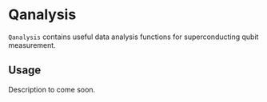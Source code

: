 # Qanalysis

`Qanalysis` contains useful data analysis functions for superconducting qubit measurement.

## Usage
Description to come soon.